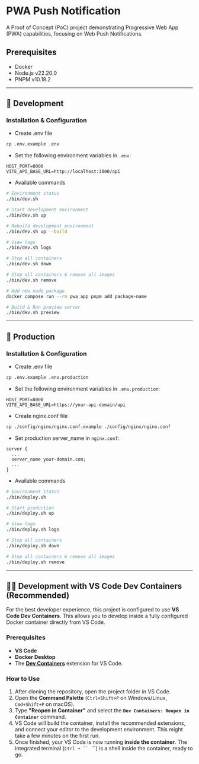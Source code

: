 # PWA Push Notification

A Proof of Concept (PoC) project demonstrating Progressive Web App (PWA) capabilities, focusing on Web Push Notifications.

## Prerequisites

- Docker
- Node.js v22.20.0
- PNPM v10.18.2

---

## 🔧 Development

### Installation & Configuration

- Create .env file

```bash
cp .env.example .env
```

- Set the following environment variables in `.env`:

```env
HOST_PORT=8000
VITE_API_BASE_URL=http://localhost:3000/api
```

- Available commands

```bash
# Environment status
./bin/dev.sh

# Start development environment
./bin/dev.sh up

# Rebuild development environment
./bin/dev.sh up --build

# View logs
./bin/dev.sh logs

# Stop all containers
./bin/dev.sh down

# Stop all containers & remove all images
./bin/dev.sh remove

# Add new node package
docker compose run --rm pwa_app pnpm add package-name

# Build & Run preview server
./bin/dev.sh preview
```

---

## 🚀 Production

### Installation & Configuration

- Create .env file

```bash
cp .env.example .env.production
```

- Set the following environment variables in `.env.production`:

```env
HOST_PORT=8000
VITE_API_BASE_URL=https://your-api-domain/api
```

- Create nginx.conf file

```bash
cp ./config/nginx/nginx.conf.example ./config/nginx/nginx.conf
```

- Set production server_name in `nginx.conf`:

```env
server {
  ...
  server_name your-domain.com;
  ...
}
```

- Available commands

```bash
# Environment status
./bin/deploy.sh

# Start production
./bin/deploy.sh up

# View logs
./bin/deploy.sh logs

# Stop all containers
./bin/deploy.sh down

# Stop all containers & remove all images
./bin/deploy.sh remove
```

---

## 👨‍💻 Development with VS Code Dev Containers (Recommended)

For the best developer experience, this project is configured to use **VS Code Dev Containers**. This allows you to develop inside a fully configured Docker container directly from VS Code.

### Prerequisites

- **VS Code**
- **Docker Desktop**
- The **[Dev Containers](https://marketplace.visualstudio.com/items?itemName=ms-vscode-remote.remote-containers)** extension for VS Code.

### How to Use

1.  After cloning the repository, open the project folder in VS Code.
2.  Open the **Command Palette** (`Ctrl+Shift+P` on Windows/Linux, `Cmd+Shift+P` on macOS).
3.  Type **"Reopen in Container"** and select the **`Dev Containers: Reopen in Container`** command.
4.  VS Code will build the container, install the recommended extensions, and connect your editor to the development environment. This might take a few minutes on the first run.
5.  Once finished, your VS Code is now running **inside the container**. The integrated terminal (`Ctrl + `` ` ``) is a shell inside the container, ready to go.
